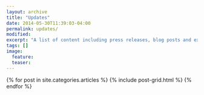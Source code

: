 ```yaml
---
layout: archive
title: "Updates"
date: 2014-05-30T11:39:03-04:00
permalink: updates/
modified:
excerpt: "A list of content including press releases, blog posts and explainers"
tags: []
image:
  feature:
  teaser:
---
```


<div class="tiles">
{% for post in site.categories.articles %}
  {% include post-grid.html %}
{% endfor %}
</div><!-- /.tiles -->
